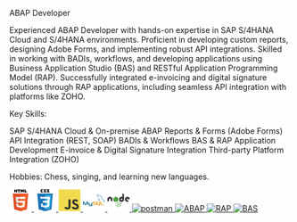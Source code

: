 ABAP Developer

Experienced ABAP Developer with hands-on expertise in SAP S/4HANA Cloud and S/4HANA environments. Proficient in developing custom reports, designing Adobe Forms, and implementing robust API integrations. Skilled in working with BADIs, workflows, and developing applications using Business Application Studio (BAS) and RESTful Application Programming Model (RAP). Successfully integrated e-invoicing and digital signature solutions through RAP applications, including seamless API integration with platforms like ZOHO.

Key Skills:

SAP S/4HANA Cloud & On-premise
ABAP Reports & Forms (Adobe Forms)
API Integration (REST, SOAP)
BADIs & Workflows
BAS & RAP Application Development
E-invoice & Digital Signature Integration
Third-party Platform Integration (ZOHO)

Hobbies:
Chess, singing, and learning new languages.

<p align="left">
  <!-- Removed C and C++ -->

  <!-- Keep HTML -->
  <a href="https://www.w3.org/html/" target="_blank" rel="noreferrer">
    <img src="https://raw.githubusercontent.com/devicons/devicon/master/icons/html5/html5-original-wordmark.svg" alt="html5" width="40" height="40"/>
  </a>

  <!-- Keep CSS -->
  <a href="https://www.w3schools.com/css/" target="_blank" rel="noreferrer">
    <img src="https://raw.githubusercontent.com/devicons/devicon/master/icons/css3/css3-original-wordmark.svg" alt="css3" width="40" height="40"/>
  </a>

  <!-- Keep JavaScript -->
  <a href="https://developer.mozilla.org/en-US/docs/Web/JavaScript" target="_blank" rel="noreferrer">
    <img src="https://raw.githubusercontent.com/devicons/devicon/master/icons/javascript/javascript-original.svg" alt="javascript" width="40" height="40"/>
  </a>

  <!-- Keep MySQL -->
  <a href="https://www.mysql.com/" target="_blank" rel="noreferrer">
    <img src="https://raw.githubusercontent.com/devicons/devicon/master/icons/mysql/mysql-original-wordmark.svg" alt="mysql" width="40" height="40"/>
  </a>

  <!-- Keep Node.js -->
  <a href="https://nodejs.org" target="_blank" rel="noreferrer">
    <img src="https://raw.githubusercontent.com/devicons/devicon/master/icons/nodejs/nodejs-original-wordmark.svg" alt="nodejs" width="40" height="40"/>
  </a>

  <!-- Keep Postman -->
  <a href="https://postman.com" target="_blank" rel="noreferrer">
    <img src="https://www.vectorlogo.zone/logos/getpostman/getpostman-icon.svg" alt="postman" width="40" height="40"/>
  </a>

  <!-- Added ABAP -->
  <a href="https://www.sap.com/products/abap.html" target="_blank" rel="noreferrer">
    <img src="https://upload.wikimedia.org/wikipedia/commons/5/5a/SAP_2011_logo.svg" alt="ABAP" width="40" height="40"/>
  </a>

  <!-- Added RAP (same SAP icon, since RAP is part of ABAP) -->
  <a href="https://community.sap.com/topics/abap-rap" target="_blank" rel="noreferrer">
    <img src="https://upload.wikimedia.org/wikipedia/commons/5/5a/SAP_2011_logo.svg" alt="RAP" width="40" height="40"/>
  </a>

  <!-- Added BAS (Business Application Studio) -->
  <a href="https://community.sap.com/topics/business-application-studio" target="_blank" rel="noreferrer">
    <img src="https://upload.wikimedia.org/wikipedia/commons/5/5a/SAP_2011_logo.svg" alt="BAS" width="40" height="40"/>
  </a>
</p>
